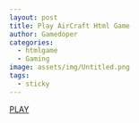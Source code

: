 ```yaml
---
layout: post
title: Play AirCraft Html Game
author: Gamedoper
categories:
  - htmlgame
  - Gaming
image: assets/img/Untitled.png
tags:
  - sticky
---
```


<div style="text-align: center;">
</div>
 <a href="/gamefly/index.html" class="btn btn-primary btn-lg active" role="button" aria-pressed="true">PLAY</a>
           
   


